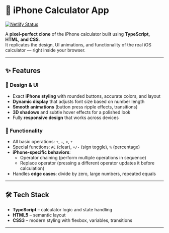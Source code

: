 # 📱 iPhone Calculator App
[![Netlify Status](https://api.netlify.com/api/v1/badges/33372516-0b4b-41da-989f-3886ff3f9423/deploy-status)](https://app.netlify.com/projects/iphonecalculators/deploys)

A **pixel-perfect clone** of the iPhone calculator built using **TypeScript, HTML, and CSS**.  
It replicates the design, UI animations, and functionality of the real iOS calculator — right inside your browser.  

---

## ✨ Features

### 🎨 Design & UI
- Exact **iPhone styling** with rounded buttons, accurate colors, and layout  
- **Dynamic display** that adjusts font size based on number length  
- **Smooth animations** (button press ripple effects, transitions)  
- **3D shadows** and subtle hover effects for a polished look  
- Fully **responsive design** that works across devices  

### 🧮 Functionality
- All basic operations: `+`, `−`, `×`, `÷`  
- Special functions: `AC` (clear), `+/-` (sign toggle), `%` (percentage)  
- **iPhone-specific behaviors**:  
  - Operator chaining (perform multiple operations in sequence)  
  - Replace operator (pressing a different operator updates it before calculation)  
- Handles **edge cases**: divide by zero, large numbers, repeated equals  

---

## 🛠️ Tech Stack
- **TypeScript** – calculator logic and state handling  
- **HTML5** – semantic layout  
- **CSS3** – modern styling with flexbox, variables, transitions  

---
